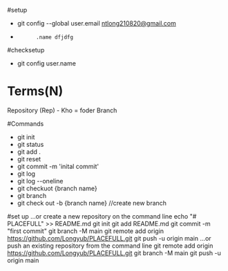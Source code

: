 #setup
- git config --global user.email ntlong210820@gmail.com
- 			.name dfjdfg
#checksetup
- git config user.name



# Terms(N)

Repository (Rep) - Kho = foder
Branch

#Commands

- git init
- git status
- git add .
- git reset
- git commit -m 'inital commit'
- git log
- git log --oneline
- git checkuot {branch name}
- git branch
- git check out -b {branch name} //create new branch 

#set up
…or create a new repository on the command line
echo "# PLACEFULL" >> README.md
git init
git add README.md
git commit -m "first commit"
git branch -M main
git remote add origin https://github.com/Longyub/PLACEFULL.git
git push -u origin main
…or push an existing repository from the command line
git remote add origin https://github.com/Longyub/PLACEFULL.git
git branch -M main
git push -u origin main
